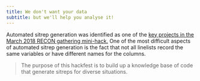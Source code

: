 ```yaml
---
title: We don't want your data
subtitle: but we'll help you analyse it!
---
```


Automated sitrep generation was identified as one of the [key projects in the March 2018 RECON gathering mini-hack.](https://github.com/RECON-gathering-March-2018/projects/issues/13) 
One of the most difficult aspects of automated sitrep generation is the fact that not all linelists record the same variables or have different names for the columns. 

> The purpose of this hackfest is to build up a knowledge base of code that generate sitreps for diverse situations.
